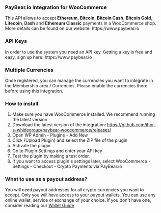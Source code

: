 
<h3>PayBear.io Integration for WooCommerce</h3>
This API allows to accept <b>Ethereum</b>, <b>Bitcoin</b>, <b>Bitcoin Cash</b>, <b>Bitcoin Gold</b>, <b>Litecoin</b>, <b>Dash</b> and <b>Ethereum Classic</b> payments in a WooCommerce shop. More details can be found on our website: https://www.paybear.io

<h3>API Keys</h3>
In order to use the system you need an API key. Getting a key is free and easy, sign up here:
https://www.paybear.io

<h3>Multiple Currencies</h3>
Once registered, you can manage the currencies you want to integrate in the Membership area / Currencies. Please enable the currencies there before using this integration.

<h3>How to install</h3>

 1. Make sure you have WooCommerce installed. We recommend running the latest version.
 2. Download the latest version of the integration: https://github.com/ihor-s-whidegroup/paybear-woocommerce/releases/
 3. Open WP Admin - Plugins - Add New
 4. Click {Upload Plugin} and select the ZIP file of the plugin
 5. Activate the plugin.
 6. Go to Plugin Settings and enter your API key
 7. Test the plugin by making a test order.
 8. If you want to access plugin's settings later, select WooCommerce - Settings - Checkout - Crypto Payments via PayBear.io

### What to use as a payout address?
You will need payout addresses for all crypto currencies you want to accept. Only you will have access to your payout wallets.
You can use any online wallet, service or exchange of your choice.
If you don't have one, consider reading our [Wallet Guide](https://www.paybear.io/wallets)